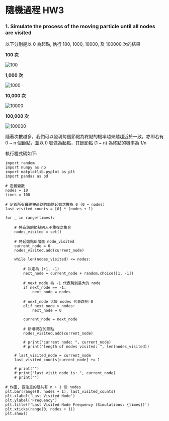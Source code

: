 # 隨機過程 HW3 

### 1. Simulate the process of the moving particle until all nodes are visited

以下分別是以 0 為起點, 執行 100, 1000, 10000, 及 100000 次的結果

**100 次**

![100](https://github.com/Frisk0316/Stochastic-Process/assets/79501315/a79dca11-8d4c-4cbd-b06a-3287a1533c82)

**1,000 次**

![1000](https://github.com/Frisk0316/Stochastic-Process/assets/79501315/6cb1e029-22f4-4cb0-aa39-c66dcd42e656)

**10,000 次**

![10000](https://github.com/Frisk0316/Stochastic-Process/assets/79501315/0a99d3bf-bd30-46b2-a9d5-fc5e2c00aa58)

**100,000 次**

![100000](https://github.com/Frisk0316/Stochastic-Process/assets/79501315/0f6534f7-c992-419b-9878-f68e9eb65f90)

隨著次數越多，我們可以發現每個節點為終點的機率越來越趨近於一致，亦即若有 0 ~ n 個節點，並以 0 號做為起點，其餘節點 (1 ~ n) 為終點的機率為 1/n 

執行程式碼如下:

```
import random
import numpy as np 
import matplotlib.pyplot as plt
import pandas as pd

# 定義變數
nodes = 10
times = 100

# 定義所有最終被造訪的節點起始次數為 0 (0 ~ nodes)
last_visited_counts = [0] * (nodes + 1)

for _ in range(times):

    # 將造訪的節點納入不重複之集合
    nodes_visited = set()

    # 將起始點新增進 node_visited
    current_node = 0 
    nodes_visited.add(current_node)

    while len(nodes_visited) <= nodes:

        # 決定為 (+1, -1)
        next_node = current_node + random.choice([1, -1])

        # next_node 為 -1 代表跳到最大的 node
        if next_node == -1:
            next_node = nodes
        
        # next_node 大於 nodes 代表跳到 0 
        elif next_node > nodes:
            next_node = 0

        current_node = next_node
        
        # 新增現在的節點
        nodes_visited.add(current_node) 

        # print("current node: ", current_node)
        # print("length of nodes visited: ", len(nodes_visited))

    # last_visited_node = current_node
    last_visited_counts[current_node] += 1

    # print("")
    # print("last visit node is: ", current_node)
    # print("")

# 作圖, 要注意的是共有 n + 1 個 nodes
plt.bar(range(0, nodes + 1), last_visited_counts)
plt.xlabel('Last Visited Node')
plt.ylabel('Frequency')
plt.title(f'Last Visited Node Frequency (Simulations: {times})')
plt.xticks(range(0, nodes + 1))
plt.show()


```

